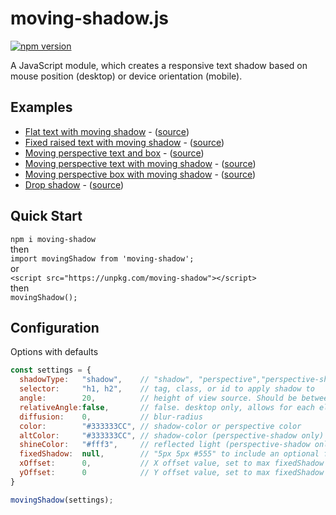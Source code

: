 # moving-shadow.js
[![npm version](https://badge.fury.io/js/moving-shadow.svg)](https://badge.fury.io/js/moving-shadow)

A JavaScript module, which creates a responsive text shadow based on mouse position (desktop) or device orientation (mobile).

## Examples
* [Flat text with moving shadow](https://mister-blanket.github.io/moving-shadow/examples/shadow) - ([source](https://github.com/mister-blanket/moving-shadow/blob/master/examples/shadow.html))
* [Fixed raised text with moving shadow](https://mister-blanket.github.io/moving-shadow/examples/shadow-raised) - ([source](https://github.com/mister-blanket/moving-shadow/blob/master/examples/shadow-raised.html))
* [Moving perspective text and box](https://mister-blanket.github.io/moving-shadow/examples/perspective) - ([source](https://github.com/mister-blanket/moving-shadow/blob/master/examples/perspective.html))
* [Moving perspective text with moving shadow](https://mister-blanket.github.io/moving-shadow/examples/perspective-shadow) - ([source](https://github.com/mister-blanket/moving-shadow/blob/master/examples/perspective-shadow.html))
* [Moving perspective box with moving shadow](https://mister-blanket.github.io/moving-shadow/examples/perspective-box-shadow) - ([source](https://github.com/mister-blanket/moving-shadow/blob/master/examples/perspective-box-shadow.html))
* [Drop shadow](https://mister-blanket.github.io/moving-shadow/examples/drop-shadow) - ([source](https://github.com/mister-blanket/moving-shadow/blob/master/examples/drop-shadow.html))


## Quick Start
`npm i moving-shadow`  
then  
`import movingShadow from 'moving-shadow';`  
or  
`<script src="https://unpkg.com/moving-shadow"></script>`  
then  
`movingShadow();`

## Configuration
Options with defaults
```javascript
const settings = {
  shadowType:   "shadow",    // "shadow", "perspective","perspective-shadow", "dropShadow"
  selector:     "h1, h2",    // tag, class, or id to apply shadow to
  angle:        20,          // height of view source. Should be between 10 - 100
  relativeAngle:false,       // false. desktop only, allows for each element to move relative to the mouse
  diffusion:    0,           // blur-radius
  color:        "#333333CC", // shadow-color or perspective color
  altColor:     "#333333CC", // shadow-color (perspective-shadow only)
  shineColor:   "#fff3",     // reflected light (perspective-shadow only)
  fixedShadow:  null,        // "5px 5px #555" to include an optional fixed shadow
  xOffset:      0,           // X offset value, set to max fixedShadow x offset
  yOffset:      0            // Y offset value, set to max fixedShadow y offset
}

movingShadow(settings);
```
